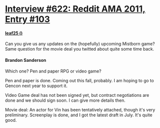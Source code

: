 # [Interview #622: Reddit AMA 2011, Entry #103](https://www.theoryland.com/intvmain.php?i=622#103)

#### [leaf25 ()](http://www.reddit.com/r/Fantasy/comments/k0fp8/iama_professional_fantasy_novelist_named_brandon/c2gkb5k)

Can you give us any updates on the (hopefully) upcoming Mistborn game? Same question for the movie deal you twitted about quite some time back.

#### Brandon Sanderson

Which one? Pen and paper RPG or video game?

Pen and paper is done. Coming out this fall, probably. I am hoping to go to Gencon next year to support it.

Video Game deal has not been signed yet, but contract negotiations are done and we should sign soon. I can give more details then.

Movie deal: An actor for Vin has been tentatively attached, though it's very preliminary. Screenplay is done, and I got the latest draft in July. It's quite good.

